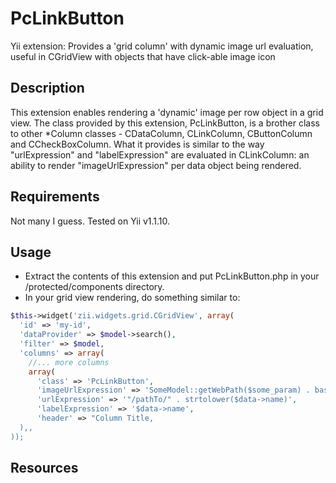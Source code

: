 PcLinkButton
============

Yii extension: Provides a 'grid column' with dynamic image url evaluation, useful in CGridView with objects that have click-able image icon

## Description

This extension enables rendering a 'dynamic' image per row object in a grid view. The class provided by this extension, PcLinkButton, is a brother class to other *Column classes - CDataColumn, CLinkColumn, CButtonColumn and CCheckBoxColumn. 
What it provides is similar to the way "urlExpression" and "labelExpression" are evaluated in CLinkColumn: an ability to render "imageUrlExpression" per data object being rendered.

## Requirements

Not many I guess. Tested on Yii v1.1.10.

## Usage

- Extract the contents of this extension and put PcLinkButton.php in your /protected/components directory.
- In your grid view rendering, do something similar to:

```php
$this->widget('zii.widgets.grid.CGridView', array(
  'id' => 'my-id',
  'dataProvider' => $model->search(),
  'filter' => $model,
  'columns' => array(
    //... more columns
    array(
      'class' => 'PcLinkButton',
      'imageUrlExpression' => 'SomeModel::getWebPath($some_param) . basename($data->category->icon_filename)',
      'urlExpression' => '"/pathTo/" . strtolower($data->name)',
      'labelExpression' => '$data->name',
      'header' => "Column Title,
  ),,
));
```


## Resources

